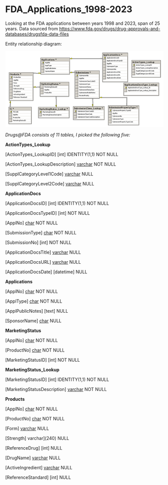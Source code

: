 # FDA_Applications_1998-2023
Looking at the FDA applications between years 1998 and 2023, span of 25 years. Data sourced from https://www.fda.gov/drugs/drug-approvals-and-databases/drugsfda-data-files 

Entity relationship diagram:

![Image](https://github.com/kilinandrea/FDA_Applications_1998-2023/blob/main/Drugs-FDA-ERD-Diagram-(Small).png)


*Drugs@FDA consists of 11 tables, I picked the following five:*

**ActionTypes_Lookup**

[ActionTypes_LookupID] [int] IDENTITY(1,1) NOT NULL

[ActionTypes_LookupDescription] [varchar](100) NOT NULL

[SupplCategoryLevel1Code] [varchar](100) NULL

[SupplCategoryLevel2Code] [varchar](100) NULL


**ApplicationDocs**

[ApplicationDocsID] [int] IDENTITY(1,1) NOT NULL

[ApplicationDocsTypeID] [int] NOT NULL

[ApplNo] [char](6) NOT NULL

[SubmissionType] [char](10) NOT NULL

[SubmissionNo] [int] NOT NULL

[ApplicationDocsTitle] [varchar](100) NULL

[ApplicationDocsURL] [varchar](200) NULL

[ApplicationDocsDate] [datetime] NULL

**Applications**

[ApplNo] [char](6) NOT NULL

[ApplType] [char](5) NOT NULL

[ApplPublicNotes] [text] NULL

[SponsorName] [char](500) NULL


**MarketingStatus**

[ApplNo] [char](6) NOT NULL

[ProductNo] [char](3) NOT NULL

[MarketingStatusID] [int] NOT NULL

**MarketingStatus_Lookup**

[MarketingStatusID] [int] IDENTITY(1,1) NOT NULL

[MarketingStatusDescription] [varchar](200) NOT NULL

**Products**

[ApplNo] [char](6) NOT NULL

[ProductNo] [char](6) NOT NULL

[Form] [varchar](255) NULL

[Strength] varchar](240) NULL

[ReferenceDrug] [int] NULL

[DrugName] [varchar](125) NULL

[ActiveIngredient] [varchar](255) NULL

[ReferenceStandard] [int] NULL


